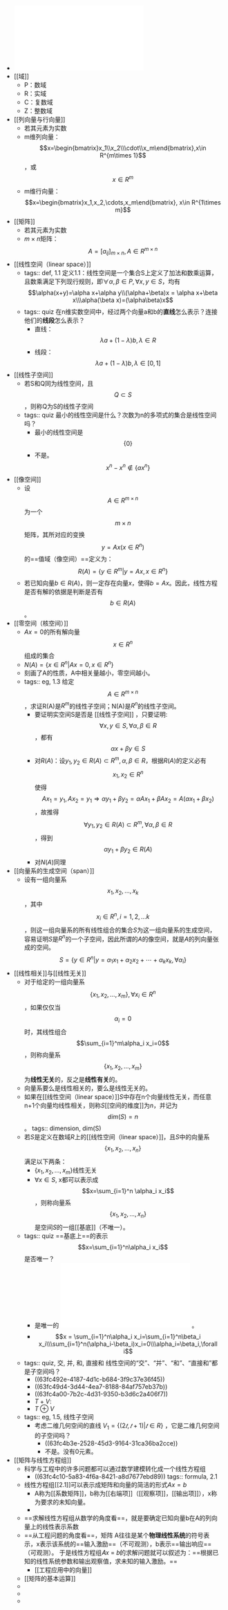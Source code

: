 - ![Chap01.PDF](../assets/Chap01_1677477969212_0.PDF)
- [[域]]
	- P：数域
	- R：实域
	- C：复数域
	- Z：整数域
- [[列向量与行向量]]
	- 若其元素为实数
	- m维列向量：$$x=\begin{bmatrix}x_1\\x_2\\\cdot\\x_m\end{bmatrix},x\in R^{m\times 1}$$，或$$x\in R^m$$
	- m维行向量：$$x=\begin{bmatrix}x_1,x_2,\cdots,x_m\end{bmatrix}, x\in R^{1\times m}$$
- [[矩阵]]
	- 若其元素为实数
	- $m\times n$矩阵：$$A=[a_{ij}]_{m\times n}, A\in R^{m\times n}$$
- [[线性空间（linear space）]]
	- tags:: def, 1.1
	  定义1.1：线性空间是一个集合S上定义了加法和数乘运算，且数乘满足下列现行规则，即$\forall\alpha,\beta\in P,\forall x,y\in S$，均有
	  $$\alpha(x+y)=\alpha x+\alpha y\\(\alpha+\beta)x = \alpha x+\beta x\\\alpha(\beta x)=(\alpha\beta)x$$
	- tags:: quiz
	  在n维实数空间中，经过两个向量a和b的**直线**怎么表示？连接他们的**线段**怎么表示？
		- 直线：$$\lambda a+(1-\lambda)b,\lambda\in R$$
		- 线段：$$\lambda a+(1-\lambda)b,\lambda\in[0,1]$$
- [[线性子空间]]
	- 若S和Q同为线性空间，且$$Q\subset S$$，则称Q为S的线性子空间
	- tags:: quiz
	  最小的线性空间是什么？次数为n的多项式的集合是线性空间吗？
		- 最小的线性空间是$$\{0\}$$
		- 不是。$$x^n-x^n\not\in \{ax^n\}$$
- [[像空间]]
	- 设$$A\in R^{m\times n}$$为一个$$m\times n$$矩阵，其所对应的变换$$y=Ax(x\in R^n)$$的==值域（像空间）==定义为：
	  $$R(A)=\{y\in R^m|y=Ax,x\in R^n\}$$
	- 若已知向量$b\in R(A)$，则一定存在向量$x$，使得$b=Ax$。因此，线性方程是否有解的依据是判断是否有$$b\in R(A)$$。
- [[零空间（核空间）]]
	- $Ax=0$的所有解向量$$x\in R^n$$组成的集合
	- $N(A)=\{x\in R^n|Ax=0,x\in R^n\}$
	- 刻画了A的性质，A中相关量越小，零空间越小。
	- tags:: eg, 1.3
	  给定$$A\in R^{m\times n}$$，求证R(A)是$R^m$的线性子空间；N(A)是$R^n$的线性子空间。
		- 要证明实空间S是否是 [[线性子空间]] ，只要证明:$$\forall x,y\in S,\forall\alpha,\beta\in R$$，都有$$\alpha x+\beta y\in S$$
		- 对$R(A)$：设$y_1,y_2\in R(A)\subset R^m,\alpha,\beta\in R$，根据$R(A)$的定义必有$$x_1,x_2\in R^n$$使得$$Ax_1=y_1,Ax_2=y_1\Rightarrow \alpha y_1+\beta y_2=\alpha Ax_1+\beta Ax_2=A(\alpha x_1+\beta x_2)$$，故推得$$\forall y_1,y_2\in R(A)\subset R^m,\forall \alpha,\beta\in R$$，得到$$\alpha y_1+\beta y_2\in R(A)$$
		- 对$N(A)$同理
- [[向量系的生成空间（span）]]
	- 设有一组向量系$$x_1,x_2,\dots ,x_k$$，其中$$x_i\in R^n,i=1,2,\dots k$$，则这一组向量系的所有线性组合的集合$S$为这一组向量系的生成空间，容易证明$S$是$R^n$的一个子空间，因此所谓的$A$的像空间，就是$A$的列向量张成的空间。
	  $$S=\{y\in R^n|y=\alpha_1 x_1+\alpha_2 x_2+\cdots+\alpha_k x_k,\forall \alpha_i\}$$
- [[线性相关]]与[[线性无关]]
	- 对于给定的一组向量系$$\{x_1,x_2,\dots,x_m\},\forall x_i\in R^n$$，如果仅仅当$$\alpha_i=0$$时，其线性组合$$\sum_{i=1}^m\alpha_i x_i=0$$，则称向量系$$\{x_1,x_2,\dots,x_m\}$$为**线性无关**的，反之是**线性有关**的。
	- 向量系要么是线性相关的，要么是线性无关的。
	- 如果在[[线性空间（linear space）]]$S$中存在n个向量线性无关，而任意n+1个向量均线性相关，则称$S$[[空间的维度]]为$n$，并记为$$dim(S)=n$$。
	  tags:: dimension, dim(S)
	- 若$S$是定义在数域$R$上的[[线性空间（linear space）]]，且$S$中的向量系$$\{x_1,x_2,\dots,x_n\}$$满足以下两条：
		- $\{x_1,x_2,\dots,x_m\}$线性无关
		- $\forall x\in S$, x都可以表示成$$x=\sum_{i=1}^n \alpha_i x_i$$，则称向量系$$\{x_1,x_2,\dots,x_n\}$$是空间$S$的一组[[基底]]（不唯一）。
	- tags:: quiz
	  ==基底上==的表示$$x=\sum_{i=1}^n\alpha_i x_i$$是否唯一？
		- 是唯一的 ![Chap01.PDF](../assets/Chap01_1677477952604_0.PDF) 。
		- $$x = \sum_{i=1}^n\alpha_i x_i=\sum_{i=1}^n\beta_i x_i\\\sum_{i=1}^n(\alpha_i-\beta_i)x_i=0\\\alpha_i=\beta_i,\forall i$$
	- tags:: quiz, 交, 并, 和, 直接和
	  线性空间的“交”、“并”、“和”、“直接和”都是子空间吗？
		- ((63fc492e-4187-4d1c-b684-3f9c37e36f45))
		- ((63fc49d4-3d44-4ea7-8188-84af757eb37b))
		- ((63fc4a00-7b2c-4d31-9350-b3d6c2a406f7))
		- $T+V$:
		- $T\oplus V$
	- tags:: eg, 1.5, 线性子空间
		- 考虑二维几何空间的直线 $V_1 = \{(2𝑡, 𝑡 + 1) | 𝑡 \in R\}$ ，它是二维几何空间的子空间吗？
			- ((63fc4b3e-2528-45d3-9164-31ca36ba2cce))
			- 不是。没有0元素。
- [[矩阵与线性方程组]]
	- 科学与工程中的许多问题都可以通过数学建模转化成一个线性方程组
		- ((63fc4c10-5a83-4f6a-8421-a8d7677ebd89))
		  tags:: formula, 2.1
	- 线性方程组[[2.1]]可以表示成矩阵和向量的简洁的形式$Ax=b$
		- A称为[[系数矩阵]]，b称为[[右端项]]（[[观察项]]，[[输出项]]），x称为要求的未知向量。
		-
	- ==求解线性方程组从数学的角度看==，就是要确定已知向量b在A的列向量上的线性表示系数
	- ==从工程问题的角度看==，矩阵 A往往是某个**物理线性系统**的符号表示，x表示该系统的==输入激励==（不可观测），b表示==输出响应==（可观测）。 于是线性方程组𝐴𝑥 = 𝑏的求解问题就可以叙述为：==根据已知的线性系统参数和输出观察值，求未知的输入激励。==
		- [[工程应用中的向量]]
	- [[矩阵的基本运算]]
	-
	-
	-